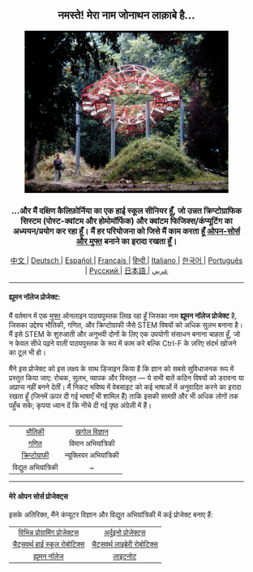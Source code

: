 <div align="center" style="background-image: url('https://jonathanlacabe.github.io/_other/Iapetus_1985.jpg'); background-size: cover; background-position: center; padding: 20px;">
  <h2>नमस्ते! मेरा नाम जोनाथन लाक़ाबे है...</h2>
<p align="center">
    <a href="https://jonathanlacabe.github.io/"><img src="/Iapetus_1985.jpg" alt="Iapetus, 1985। मेरे सभी समय की पसंदीदा तस्वीरों में से एक, यह चित्र है 'Iapetus' नामक मूर्ति का जो जीन-मैक्स अल्बर्ट द्वारा प्रकृति में स्थापित किया गया है। यह आधुनिक कला का एक हिस्सा है जिसे शनि के एक चंद्रमा की कक्षा की नकल करने के लिए डिजाइन किया गया था। मैंने हमेशा विज्ञान को कला के रूप में देखा है, जैसे ब्रह्मांड द्वारा लगाए गए तार्किक प्रतिबंधों के तहत एक रचनात्मक अभिव्यक्ति के रूप में, इसलिए मैंने इस फोटो को चुना है जो मेरी सभी परियोजनाओं, विशेष रूप से HKP, के साथ मेरे दर्शन का प्रतिनिधित्व करता है।" width="402"/></a>
</p>
<h3>...और मैं दक्षिण कैलिफ़ोर्निया का एक हाई स्कूल सीनियर हूँ, जो उन्नत क्रिप्टोग्राफिक सिस्टम (पोस्ट-क्वांटम और होमोमॉर्फिक) और क्वांटम फिजिक्स/कंप्यूटिंग का अध्ययन/प्रयोग कर रहा हूँ। मैं हर परियोजना को जिसे मैं काम करता हूँ <a href="https://in.okfn.org/files/2013/07/Aron-Swartz-Hindi.pdf">ओपन-सोर्स और मुफ्त</a> बनाने का इरादा रखता हूँ। </h3>
    
<p align="center">
  <a href="https://github.com/JonathanLacabe/JonathanLacabe/blob/main/README_CN.md"><span> 中文 </span></a>|
  <a href="https://github.com/JonathanLacabe/JonathanLacabe/blob/main/README_DE.md"><span> Deutsch </span></a>|
  <a href="https://github.com/JonathanLacabe/JonathanLacabe/blob/main/README_ES.md"><span> Español </span></a>|
  <a href="https://github.com/JonathanLacabe/JonathanLacabe/blob/main/README_FR.md"><span> Français </span></a>|
  <a href="https://github.com/JonathanLacabe/JonathanLacabe/blob/main/README_HI.md"><span> हिन्दी </span></a>|
  <a href="https://github.com/JonathanLacabe/JonathanLacabe/blob/main/README_IT.md"><span> Italiano </span></a>|
  <a href="https://github.com/JonathanLacabe/JonathanLacabe/blob/main/README_KO.md"><span> 한국어 </span></a>|
  <a href="https://github.com/JonathanLacabe/JonathanLacabe/blob/main/README_PT.md"><span> Português </span></a>|
  <a href="https://github.com/JonathanLacabe/JonathanLacabe/blob/main/README_RU.md"><span> Русский </span></a>|
  <a href="https://github.com/JonathanLacabe/JonathanLacabe/blob/main/README_JP.md"><span> 日本語 </span></a>|
  <a href="https://github.com/JonathanLacabe/JonathanLacabe/blob/main/README_AR.md"><span> عربي </span></a>
</p>
<hr>

<h4 align="left">ह्यूमन नॉलेज प्रोजेक्ट:</h4>

<p align="left">मैं वर्तमान में एक <ins>मुफ्त</ins> ऑनलाइन पाठ्यपुस्तक लिख रहा हूँ जिसका नाम <strong>ह्यूमन नॉलेज प्रोजेक्ट</strong> है, जिसका उद्देश्य भौतिकी, गणित, और क्रिप्टोग्राफी जैसे STEM विषयों को अधिक सुलभ बनाना है। मैं इसे STEM के शुरुआती और अनुभवी दोनों के लिए एक उपयोगी संसाधन बनाना चाहता हूँ, जो न केवल सीधे पढ़ने वाली पाठ्यपुस्तक के रूप में काम करे बल्कि Ctrl-F के ज़रिए संदर्भ खोजने का टूल भी हो।</p>

<p align="left">मैंने इस प्रोजेक्ट को इस लक्ष्य के साथ डिजाइन किया है कि ज्ञान को सबसे सुविधाजनक रूप में प्रस्तुत किया जाए: रोचक, सुलभ, व्यापक और विस्तृत — ये सभी बातें कठिन विषयों को डरावना या अप्राप्य नहीं बनने देतीं। मैं निकट भविष्य में वेबसाइट को कई भाषाओं में अनुवादित करने का इरादा रखता हूँ (जिनमें ऊपर दी गई भाषाएँ भी शामिल हैं) ताकि इसकी सामग्री और भी अधिक लोगों तक पहुँच सके; कृपया ध्यान दें कि नीचे दी गई पृष्ठ अंग्रेज़ी में हैं।</p>

<br>
<table style="margin: auto;">
    <tr>
        <td align="center"><a href="https://jonathanlacabe.github.io/Physics/physics.html">भौतिकी</a></td>
        <td align="center"><a href="https://jonathanlacabe.github.io/astronomy/astronomy.html">खगोल विज्ञान</a></td>
    </tr>
    <tr>
        <td align="center"><a href="https://jonathanlacabe.github.io/math/mathematics.html">गणित</a></td>
        <td align="center">विमान अभियांत्रिकी<a href="https://jonathanlacabe.github.io/engineering/aeronautics.html"></a></td>
    </tr>
    <tr>
        <td align="center"><a href="https://jonathanlacabe.github.io/cryptography/cryptography.html">क्रिप्टोग्राफी</a></td>
        <td align="center">न्यूक्लियर अभियांत्रिकी<a href="https://jonathanlacabe.github.io/engineering/nuclear.html"></a></td>
    </tr>
    <tr>
        <td align="center">विद्युत अभियांत्रिकी<a href="https://jonathanlacabe.github.io/engineering/electric.html"></a></td>
        <td align="center">~</td>
    </tr>
</table>

<hr>
<h4 align="left">मेरे ओपन सोर्स प्रोजेक्ट्स</h4>
<p align="left">इसके अतिरिक्त, मैंने कंप्यूटर विज्ञान और विद्युत अभियांत्रिकी में कई प्रोजेक्ट बनाए हैं:</p>
<table align="center">
    <tr>
        <td align="center"><a href="https://github.com/JonathanLacabe/Assorted-Programming-Projects">विभिन्न प्रोग्रामिंग प्रोजेक्ट्स</a></td>
        <td align="center"><a href="https://github.com/JonathanLacabe/Arduino-Projects">अर्दुइनो प्रोजेक्ट्स</a></td>
    </tr>
    <tr>
        <td align="center"><a href="https://github.com/JonathanLacabe/Chatsworth-Robotics">चैट्सवर्थ हाई स्कूल रोबोटिक्स</a></td>
        <td align="center"><a href="https://github.com/JonathanLacabe/Chatsworth-Library-Robotics">चैट्सवर्थ लाइब्रेरी रोबोटिक्स</a></td>
    </tr>
    <tr>
        <td align="center"><a href="https://github.com/JonathanLacabe/JonathanLacabe.github.io">ह्यूमन नॉलेज</a></td>
        <td align="center"><a href="https://github.com/JonathanLacabe/LightNote">लाइटनोट</a></td>
    </tr>
</table>
 
</div>
